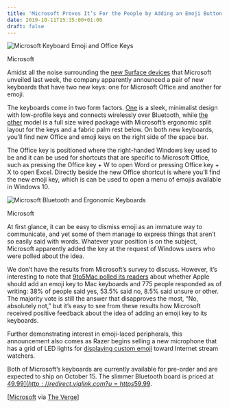 ```yaml
---
title: 'Microsoft Proves It’s For the People by Adding an Emoji Button to New Keyboards'
date: 2019-10-11T15:35:00+01:00
draft: false
---
```


![Microsoft Keyboard Emoji and Office Keys](https://www.reviewgeek.com/p/uploads/2019/10/98fb5154.jpg)

Microsoft

Amidst all the noise surrounding the [new Surface devices](https://www.reviewgeek.com/24429/everything-microsoft-announced-at-todays-surface-event/) that Microsoft unveiled last week, the company apparently announced a pair of new keyboards that have two new keys: one for Microsoft Office and another for emoji.

The keyboards come in two form factors. [One](http://redirect.viglink.com?u=https%3A%2F%2Fwww.microsoft.com%2Fen-us%2Fp%2Fmicrosoft-bluetooth-keyboard%2F919v6qb80zg3%3Focid%3DAID2000142_aff_7593_1243925%26amp%3Bactivetab%3Dpivot%253aoverviewtab&key=204a528a336ede4177fff0d84a044482) is a sleek, minimalist design with low-profile keys and connects wirelessly over Bluetooth, while [the other](http://redirect.viglink.com?u=https%3A%2F%2Fwww.microsoft.com%2Fen-us%2Fp%2Fmicrosoft-ergonomic-keyboard%2F93841ngdwr1h%3Focid%3DAID2000142_aff_7593_1243925%26amp%3Bactivetab%3Dpivot%253aoverviewtab&key=204a528a336ede4177fff0d84a044482) model is a full size wired package with Microsoft’s ergonomic split layout for the keys and a fabric palm rest below. On both new keyboards, you’ll find new Office and emoji keys on the right side of the space bar.

The Office key is positioned where the right-handed Windows key used to be and it can be used for shortcuts that are specific to Microsoft Office, such as pressing the Office key + W to open Word or pressing Office key + X to open Excel. Directly beside the new Office shortcut is where you’ll find the new emoji key, which is can be used to open a menu of emojis available in Windows 10.

![Microsoft Bluetooth and Ergonomic Keyboards](https://www.reviewgeek.com/p/uploads/2019/10/29a44315.jpg)

Microsoft

At first glance, it can be easy to dismiss emoji as an immature way to communicate, and yet some of them manage to express things that aren’t so easily said with words. Whatever your position is on the subject, Microsoft apparently added the key at the request of Windows users who were polled about the idea.

We don’t have the results from Microsoft’s survey to discuss. However, it’s interesting to note that [9to5Mac polled its readers](https://9to5mac.com/2019/10/11/emoji-key/) about whether Apple should add an emoji key to Mac keyboards and 775 people responded as of writing: 38% of people said yes, 53.5% said no, 8.5% said unsure or other. The majority vote is still the answer that disapproves the most, “No, absolutely not,” but it’s easy to see from these results how Microsoft received positive feedback about the idea of adding an emoji key to its keyboards.

Further demonstrating interest in emoji-laced peripherals, this announcement also comes as Razer begins selling a new microphone that has a grid of LED lights for [displaying custom emoji](https://www.reviewgeek.com/24102/razers-new-mic-shows-emoji-on-its-little-screen-confused-face/) toward Internet stream watchers.

Both of Microsoft’s keyboards are currently available for pre-order and are expected to ship on October 15. The slimmer Bluetooth board is priced at [$49.99](http://redirect.viglink.com?u=https%3A%2F%2Fwww.microsoft.com%2Fen-us%2Fp%2Fmicrosoft-bluetooth-keyboard%2F919v6qb80zg3%3Focid%3DAID2000142_aff_7593_1243925%26amp%3Bactivetab%3Dpivot%253aoverviewtab&key=204a528a336ede4177fff0d84a044482), and the larger ergonomic board is going for [$59.99](http://redirect.viglink.com?u=https%3A%2F%2Fwww.microsoft.com%2Fen-us%2Fp%2Fmicrosoft-ergonomic-keyboard%2F93841ngdwr1h%3Focid%3DAID2000142_aff_7593_1243925%26amp%3Bactivetab%3Dpivot%253aoverviewtab&key=204a528a336ede4177fff0d84a044482).

\[[Microsoft](http://redirect.viglink.com?u=https%3A%2F%2Fwww.microsoft.com%2Fen-us%2Fstore%2Fcollections%2Fkeyboardsmiceandstyluses&key=204a528a336ede4177fff0d84a044482) via [The Verge](https://www.theverge.com/2019/10/11/20909475/microsoft-office-key-emoji-key-keyboards)\]
